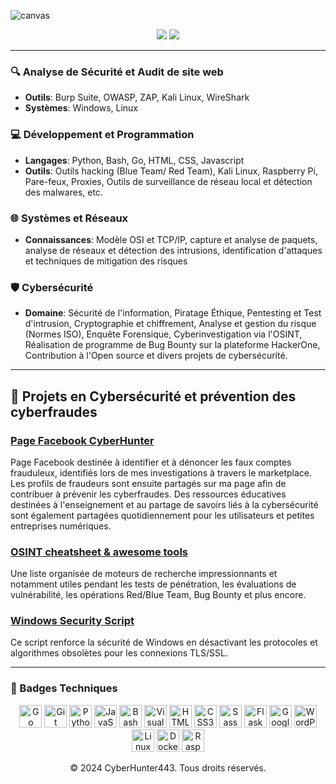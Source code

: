 ![canvas](https://github.com/user-attachments/assets/33e06d1e-076b-4001-8ce2-33e11b3acbfb)


<div align="center">
  <a href="https://github.com/cyberhunter443"><img src="https://img.shields.io/badge/GitHub-CyberHunter443-181717?style=for-the-badge&logo=github"></a>
  <a href="https://www.facebook.com/share/JKT6SFrFciQnZBBA/?mibextid=LQQJ4d"><img src="https://img.shields.io/badge/Facebook-1877F2?style=for-the-badge&logo=facebook&logoColor=white"></a>
</div>

---

### 🔍 Analyse de Sécurité et Audit de site web 
- **Outils**: Burp Suite, OWASP, ZAP, Kali Linux, WireShark
- **Systèmes**: Windows, Linux

### 💻 Développement et Programmation
- **Langages**: Python, Bash, Go, HTML, CSS, Javascript
- **Outils**: Outils hacking (Blue Team/ Red Team), Kali Linux, Raspberry Pi, Pare-feux, Proxies, Outils de surveillance de réseau local et détection des malwares, etc.

### 🌐 Systèmes et Réseaux
- **Connaissances**: Modèle OSI et TCP/IP, capture et analyse de paquets, analyse de réseaux et détection des intrusions, identification d'attaques et techniques de mitigation des risques

### 🛡️ Cybersécurité
- **Domaine**: Sécurité de l'information, Piratage Éthique, Pentesting et Test d'intrusion, Cryptographie et chiffrement, Analyse et gestion du risque (Normes ISO), Enquête Forensique, Cyberinvestigation via l'OSINT, Réalisation de programme de Bug Bounty sur la plateforme HackerOne, Contribution à l'Open source et divers projets de cybersécurité.   

---

## 📂 Projets en Cybersécurité et prévention des cyberfraudes 

### [Page Facebook CyberHunter](https://www.facebook.com/share/JKT6SFrFciQnZBBA/?mibextid=LQQJ4d)
Page Facebook destinée à identifier et à dénoncer les faux comptes frauduleux, identifiés lors de mes investigations à travers le marketplace. Les profils de fraudeurs sont ensuite partagés sur ma page afin de contribuer à prévenir les cyberfraudes. Des ressources éducatives destinées à l'enseignement et au partage de savoirs liés à la cybersécurité sont également partagées quotidiennement pour les utilisateurs et petites entreprises numériques. 

### [OSINT cheatsheet & awesome tools](https://github.com/cyberhunter443/cheatsheet)
Une liste organisée de moteurs de recherche impressionnants et notamment utiles pendant les tests de pénétration, les évaluations de vulnérabilité, les opérations Red/Blue Team, Bug Bounty et plus encore.

### [Windows Security Script](https://github.com/cyberhunter443/Windows-Security-Script) 
Ce script renforce la sécurité de Windows en désactivant les protocoles et algorithmes obsolètes pour les connexions TLS/SSL. 

---
### 🔧 Badges Techniques

<div align="center">
<img src="https://raw.githubusercontent.com/danielcranney/readme-generator/main/public/icons/skills/go-colored.svg" width="36" alt="Go" />
<img src="https://raw.githubusercontent.com/danielcranney/readme-generator/main/public/icons/skills/git-colored.svg" width="36" alt="Git" />
<img src="https://raw.githubusercontent.com/danielcranney/readme-generator/main/public/icons/skills/python-colored.svg" width="36" alt="Python" />
<img src="https://raw.githubusercontent.com/danielcranney/readme-generator/main/public/icons/skills/javascript-colored.svg" width="36" alt="JavaScript" />
<img src="https://raw.githubusercontent.com/danielcranney/readme-generator/main/public/icons/skills/bash-colored.svg" width="36" alt="Bash" />
<img src="https://raw.githubusercontent.com/danielcranney/readme-generator/main/public/icons/skills/visualstudiocode-colored.svg" width="36" alt="Visual Studio Code" />
<img src="https://raw.githubusercontent.com/danielcranney/readme-generator/main/public/icons/skills/html5-colored.svg" width="36" alt="HTML5" />
<img src="https://raw.githubusercontent.com/danielcranney/readme-generator/main/public/icons/skills/css3-colored.svg" width="36" alt="CSS3" />
<img src="https://raw.githubusercontent.com/danielcranney/readme-generator/main/public/icons/skills/sass-colored.svg" width="36" alt="Sass" />
<img src="https://raw.githubusercontent.com/danielcranney/readme-generator/main/public/icons/skills/flask-colored.svg" width="36" alt="Flask" />
<img src="https://raw.githubusercontent.com/danielcranney/readme-generator/main/public/icons/skills/googlecloud-colored.svg" width="36" alt="Google Cloud" />
<img src="https://raw.githubusercontent.com/danielcranney/readme-generator/main/public/icons/skills/wordpress-colored.svg" width="36" alt="WordPress" />
<img src="https://raw.githubusercontent.com/danielcranney/readme-generator/main/public/icons/skills/linux-colored.svg" width="36" alt="Linux" />
<img src="https://raw.githubusercontent.com/danielcranney/readme-generator/main/public/icons/skills/docker-colored.svg" width="36" alt="Docker" />
<img src="https://raw.githubusercontent.com/danielcranney/readme-generator/main/public/icons/skills/raspberrypi-colored.svg" width="36" alt="Raspberry Pi" />
  
&copy; 2024 CyberHunter443. Tous droits réservés.
